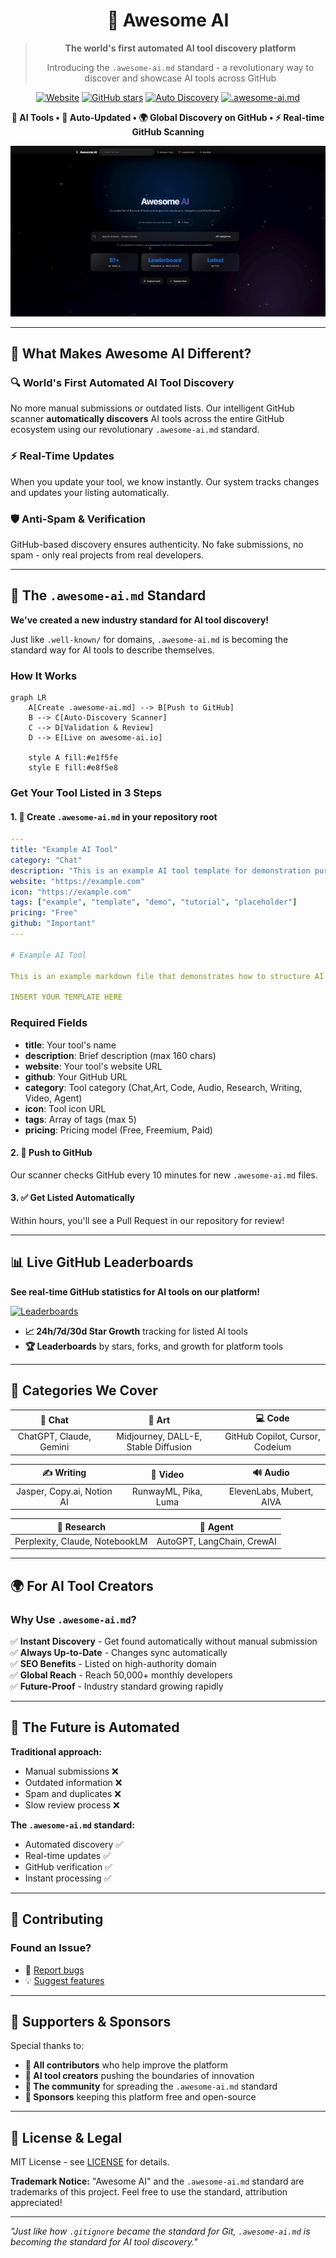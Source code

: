 <div align="center">

#  🌟 Awesome AI

> **The world's first automated AI tool discovery platform**
> 
> Introducing the `.awesome-ai.md` standard - a revolutionary way to discover and showcase AI tools across GitHub

[![Website](https://img.shields.io/badge/🌐_awesome--ai.io-4f46e5?style=for-the-badge&logoColor=white)](https://awesome-ai.io)
[![GitHub stars](https://img.shields.io/github/stars/teodorgross/awesome-ai?style=for-the-badge&color=fbbf24)](https://github.com/teodorgross/awesome-ai/stargazers)
[![Auto Discovery](https://img.shields.io/badge/🔍_Auto_Discovery-LIVE-00d4aa?style=for-the-badge)](https://awesome-ai.io/arena)
[![.awesome-ai.md](https://img.shields.io/badge/📋_.awesome--ai.md-NEW_STANDARD-ff6b6b?style=for-the-badge)](https://github.com/teodorgross/awesome-ai#-the-awesome-aimd-standard)

**🚀 AI Tools • 🔄 Auto-Updated • 🌍 Global Discovery on GitHub • ⚡ Real-time GitHub Scanning**

![Awesome AI Demo](https://raw.githubusercontent.com/teodorgross/awesome-ai/refs/heads/main/demo.gif)

</div>

---

## 🌟 **What Makes Awesome AI Different?**

### **🔍 World's First Automated AI Tool Discovery**
No more manual submissions or outdated lists. Our intelligent GitHub scanner **automatically discovers** AI tools across the entire GitHub ecosystem using our revolutionary `.awesome-ai.md` standard.

### **⚡ Real-Time Updates**
When you update your tool, we know instantly. Our system tracks changes and updates your listing automatically.

### **🛡️ Anti-Spam & Verification**
GitHub-based discovery ensures authenticity. No fake submissions, no spam - only real projects from real developers.

---

## 🚀 **The `.awesome-ai.md` Standard**

**We've created a new industry standard for AI tool discovery!** 

Just like `.well-known/` for domains, `.awesome-ai.md` is becoming the standard way for AI tools to describe themselves.

### **How It Works**
```mermaid
graph LR
    A[Create .awesome-ai.md] --> B[Push to GitHub]
    B --> C[Auto-Discovery Scanner]
    C --> D[Validation & Review]
    D --> E[Live on awesome-ai.io]
    
    style A fill:#e1f5fe
    style E fill:#e8f5e8
```

### **Get Your Tool Listed in 3 Steps**

#### **1. 📝 Create `.awesome-ai.md` in your repository root**

```yaml
---
title: "Example AI Tool" 
category: "Chat"
description: "This is an example AI tool template for demonstration purposes"
website: "https://example.com"
icon: "https://example.com"
tags: ["example", "template", "demo", "tutorial", "placeholder"]
pricing: "Free"
github: "Important"
---

# Example AI Tool

This is an example markdown file that demonstrates how to structure AI tool descriptions for the Awesome AI platform.

INSERT YOUR TEMPLATE HERE

```

### Required Fields
- **title**: Your tool's name
- **description**: Brief description (max 160 chars)
- **website**: Your tool's website URL
- **github**: Your GitHub URL
- **category**: Tool category (Chat,Art, Code, Audio, Research, Writing, Video, Agent)
- **icon**: Tool icon URL
- **tags**: Array of tags (max 5)
- **pricing**: Pricing model (Free, Freemium, Paid)

#### **2. 🔄 Push to GitHub**
Our scanner checks GitHub every 10 minutes for new `.awesome-ai.md` files.

#### **3. ✅ Get Listed Automatically**
Within hours, you'll see a Pull Request in our repository for review!

---

## 📊 **Live GitHub Leaderboards**

**See real-time GitHub statistics for AI tools on our platform!**

[![Leaderboards](https://img.shields.io/badge/🏆_Visit_Leaderboards-awesome--ai.io/arena-4f46e5?style=for-the-badge)](https://awesome-ai.io/arena)

- **📈 24h/7d/30d Star Growth** tracking for listed AI tools
- **🏆 Leaderboards** by stars, forks, and growth for platform tools

---

## 🎯 **Categories We Cover**

<div align="center">

| 🤖 **Chat** | 🎨 **Art** | 💻 **Code** |
|:---:|:---:|:---:|
| ChatGPT, Claude, Gemini | Midjourney, DALL-E, Stable Diffusion | GitHub Copilot, Cursor, Codeium |

| ✍️ **Writing** | 🎥 **Video** | 🔊 **Audio** |
|:---:|:---:|:---:|
| Jasper, Copy.ai, Notion AI | RunwayML, Pika, Luma | ElevenLabs, Mubert, AIVA |

| 🔬 **Research** | 🤖 **Agent** |
|:---:|:---:|
| Perplexity, Claude, NotebookLM | AutoGPT, LangChain, CrewAI

</div>

---

## 🌍 **For AI Tool Creators**

### **Why Use `.awesome-ai.md`?**

✅ **Instant Discovery** - Get found automatically without manual submission  
✅ **Always Up-to-Date** - Changes sync automatically  
✅ **SEO Benefits** - Listed on high-authority domain  
✅ **Global Reach** - Reach 50,000+ monthly developers  
✅ **Future-Proof** - Industry standard growing rapidly  

---

## 🚀 **The Future is Automated**

**Traditional approach:**
- Manual submissions ❌
- Outdated information ❌  
- Spam and duplicates ❌
- Slow review process ❌

**The `.awesome-ai.md` standard:**
- Automated discovery ✅
- Real-time updates ✅
- GitHub verification ✅
- Instant processing ✅

---

## 🤝 **Contributing**

### **Found an Issue?**
- 🐛 [Report bugs](https://github.com/teodorgross/awesome-ai/issues/new?template=bug_report.md)
- 💡 [Suggest features](https://github.com/teodorgross/awesome-ai/issues/new?template=feature_request.md)



---

## 🙏 **Supporters & Sponsors**

Special thanks to:

- **🌟 All contributors** who help improve the platform
- **🤖 AI tool creators** pushing the boundaries of innovation  
- **👥 The community** for spreading the `.awesome-ai.md` standard
- **💖 Sponsors** keeping this platform free and open-source

---

## 📄 **License & Legal**

MIT License - see [LICENSE](LICENSE) for details.

**Trademark Notice:** "Awesome AI" and the `.awesome-ai.md` standard are trademarks of this project. Feel free to use the standard, attribution appreciated!

---



*"Just like how `.gitignore` became the standard for Git, `.awesome-ai.md` is becoming the standard for AI tool discovery."*

</div>


